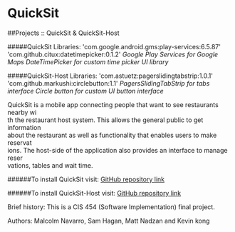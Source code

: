 # QuickSit
##Projects :: QuickSit & QuickSit-Host

#####QuickSit Libraries:
'com.google.android.gms:play-services:6.5.87'
'com.github.citux:datetimepicker:0.1.2'
*Google Play Services for Google Maps*
*DateTimePicker for custom time picker UI library*

#####QuickSit-Host Libraries:
'com.astuetz:pagerslidingtabstrip:1.0.1'
'com.github.markushi:circlebutton:1.1'
*PagersSlidingTabStrip for tabs interface*
*Circle button for custom UI button interface*

QuickSit is a mobile app connecting people that want to see restaurants nearby wi\
th the restaurant host system. This allows the general public to get information \
about the restaurant as well as functionality that enables users to make reservat\
ions. The host-side of the application also provides an interface to manage reser\
vations, tables and wait time.

######To install QuickSit visit:
[GitHub repository link](https://github.com/mmnavarr/QuickSit)

######To install QuickSit-Host visit:
[GitHub repository link](https://github.com/hagan116/QuickSit-Host)


Brief history: This is a CIS 454 (Software Implementation) final project.

Authors: Malcolm Navarro, Sam Hagan, Matt Nadzan and Kevin kong
